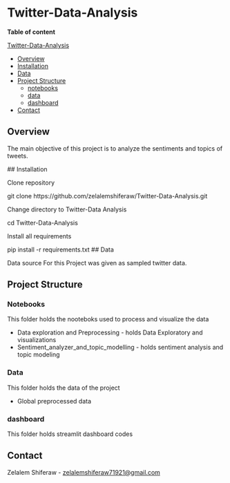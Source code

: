 # Twitter-Data-Analysis

**Table of content**

 [Twitter-Data-Analysis](#Twitter-Data-Analysis)
  - [Overview](#overview)
  - [Installation](#installation)
  - [Data](#data)
  - [Project Structure](#project-Structure)
    - [notebooks](#notebooks)
    - [data](#data)
    - [dashboard](#dashboard)
  - [Contact](#contact)



## Overview

<p>
 The main objective of this project is to analyze the sentiments and topics of tweets.
</p>
## Installation
   <p> Clone repository </p>
       git clone https://github.com/zelalemshiferaw/Twitter-Data-Analysis.git
   
   <p> Change directory to Twitter-Data Analysis</p>
        cd Twitter-Data-Analysis
   <p> Install all requirements </p>
        pip install -r requirements.txt
## Data
<p>
Data source For this Project was given as sampled twitter data.
</p>


## Project Structure

### Notebooks 
This folder holds the nooteboks used to process and visualize the data 
- Data exploration and Preprocessing - holds Data Exploratory and visualizations
- Sentiment_analyzer_and_topic_modelling - holds sentiment analysis and topic modeling
### Data
This folder holds the data of the project
  - Global preprocessed data

### dashboard 
This folder holds streamlit dashboard codes

## Contact
Zelalem Shiferaw - zelalemshiferaw71921@gmail.com

